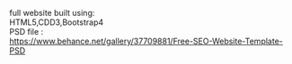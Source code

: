 full website built using:<br>
HTML5,CDD3,Bootstrap4<br>
PSD file :<br>
https://www.behance.net/gallery/37709881/Free-SEO-Website-Template-PSD